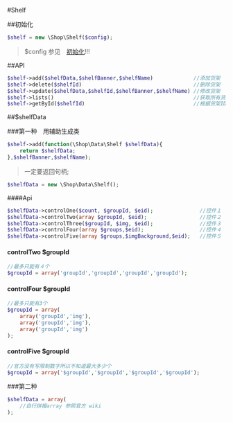 #Shelf


##初始化

```php
$shelf = new \Shop\Shelf($config);
```
> $config 参见　[初始化](init.md)!!!

##API

```php
$shelf->add($shelfData,$shelfBanner,$shelfName)             //添加货架
$shelf->delete($shelfId)                                    //删除货架
$shelf->update($shelfData,$shelfId,$shelfBanner,$shelfName) //修改货架
$shelf->lists()                                             //获取所有货架
$shelf->getById($shelfId)                                   //根据货架ID获取货架信息
```

##$shelfData


###第一种　用辅助生成类


```php
$shelf->add(function(\Shop\Data\Shelf $shelfData){
    return $shelfData;
},$shelfBanner,$shelfName);
```
> 一定要返回句柄; 

```php
$shelfData = new \Shop\Data\Shelf();
```

####Api

```php
$shelfData->controlOne($count, $groupId, $eid);               //控件１
$shelfData->controlTwo(array $groupId, $eid);                 //控件２
$shelfData->controlThree($groupId, $img, $eid);               //控件３
$shelfData->controlFour(array $groups,$eid);                  //控件４
$shelfData->controlFive(array $groups,$imgBackground,$eid);   //控件５
```
#### controlTwo $groupId

```php
//最多只能有４个
$groupId = array('groupId','groupId','groupId','groupId');
```
#### controlFour $groupId

```php
//最多只能有3个
$groupId = array(
    array('groupId','img'),
    array('groupId','img'),
    array('groupId','img')
);
```

#### controlFive $groupId

```php
//官方没有写限制数字所以不知道最大多少个
$groupId = array('$groupId','$groupId','$groupId','$groupId');
```

###第二种

```php
$shelfData = array(
    //自行拼接array 参照官方 wiki
);
```